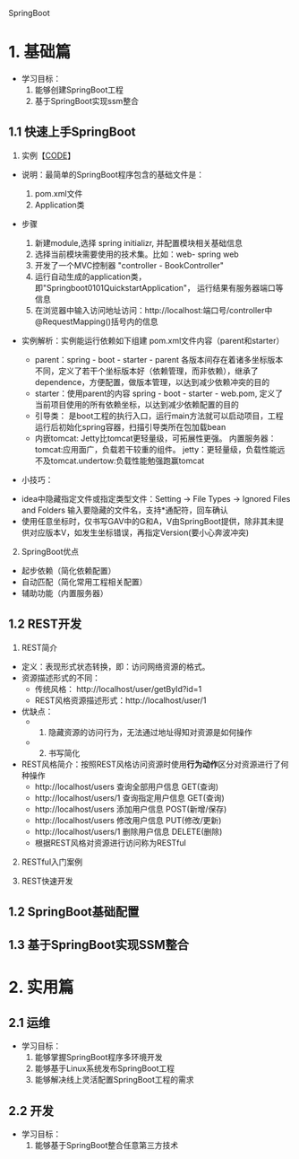 SpringBoot
# 1. 基础篇
- 学习目标：
  1. 能够创建SpringBoot工程
  2. 基于SpringBoot实现ssm整合
## 1.1 快速上手SpringBoot
1. 实例【[CODE](springboot_01_01_quickstart/src/main/java/com/example)】
* 说明：最简单的SpringBoot程序包含的基础文件是：
  1. pom.xml文件
  2. Application类
* 步骤
  1. 新建module,选择 spring initializr, 并配置模块相关基础信息
  2. 选择当前模块需要使用的技术集。比如：web- spring web
  3. 开发了一个MVC控制器 "controller - BookController"
  4. 运行自动生成的application类， 即"Springboot0101QuickstartApplication"， 运行结果有服务器端口等信息
  5. 在浏览器中输入访问地址访问：http://localhost:端口号/controller中@RequestMapping()括号内的信息

* 实例解析：实例能运行依赖如下组建 pom.xml文件内容（parent和starter）
  - parent：spring - boot - starter - parent 各版本间存在着诸多坐标版本不同，定义了若干个坐标版本好（依赖管理，而非依赖），继承了dependence，方便配置，做版本管理，以达到减少依赖冲突的目的
  - starter：使用parent的内容 spring - boot - starter - web.pom, 定义了当前项目使用的所有依赖坐标，以达到减少依赖配置的目的
  - 引导类： 是boot工程的执行入口，运行main方法就可以启动项目，工程运行后初始化spring容器，扫描引导类所在包加载bean
  - 内嵌tomcat: Jetty比tomcat更轻量级，可拓展性更强。 内置服务器：tomcat:应用面广，负载若干较重的组件。 jetty：更轻量级，负载性能远不及tomcat.undertow:负载性能勉强跑赢tomcat
* 小技巧：
- idea中隐藏指定文件或指定类型文件：Setting -> File Types -> Ignored Files and Folders  输入要隐藏的文件名，支持*通配符，回车确认
- 使用任意坐标时，仅书写GAV中的G和A，V由SpringBoot提供，除非其未提供对应版本V，如发生坐标错误，再指定Version(要小心奔波冲突)
2. SpringBoot优点
- 起步依赖（简化依赖配置）
- 自动匹配（简化常用工程相关配置）
- 辅助功能（内置服务器）

## 1.2 REST开发
1. REST简介
- 定义：表现形式状态转换，即：访问网络资源的格式。
- 资源描述形式的不同：
  - 传统风格： http://localhost/user/getById?id=1
  - REST风格资源描述形式：http://localhost/user/1  
- 优缺点：
    - 1. 隐藏资源的访问行为，无法通过地址得知对资源是如何操作
    - 2. 书写简化
- REST风格简介：按照REST风格访问资源时使用**行为动作**区分对资源进行了何种操作
  - http://localhost/users  查询全部用户信息 GET(查询)
  - http://localhost/users/1  查询指定用户信息 GET(查询)
  - http://localhost/users  添加用户信息 POST(新增/保存)
  - http://localhost/users  修改用户信息  PUT(修改/更新)
  - http://localhost/users/1  删除用户信息  DELETE(删除)
  - 根据REST风格对资源进行访问称为RESTful 
2. RESTful入门案例

3. REST快速开发
## 1.2 SpringBoot基础配置
## 1.3 基于SpringBoot实现SSM整合


# 2. 实用篇 
## 2.1 运维
- 学习目标：
  1. 能够掌握SpringBoot程序多环境开发
  2. 能够基于Linux系统发布SpringBoot工程
  3. 能够解决线上灵活配置SpringBoot工程的需求
## 2.2 开发
- 学习目标：
  1. 能够基于SpringBoot整合任意第三方技术




